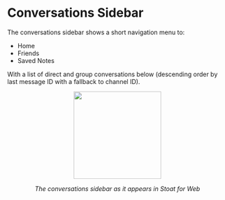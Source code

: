 # Conversations Sidebar

The conversations sidebar shows a short navigation menu to:

- Home
- Friends
- Saved Notes

With a list of direct and group conversations below (descending order by last message ID with a fallback to channel ID).

<img src="./conversations.webp" width="200px" style="margin:auto;display:block" />

<h6 style="margin:1em auto;display:block;width:fit-content">The conversations sidebar as it appears in Stoat for Web</h6>
